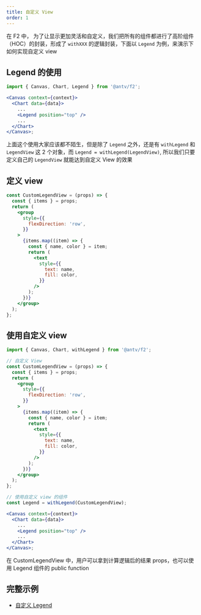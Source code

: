 ```yaml
---
title: 自定义 View
order: 1
---
```


在 F2 中， 为了让显示更加灵活和自定义，我们把所有的组件都进行了高阶组件（HOC）的封装，形成了 `withXXX` 的逻辑封装，下面以 `Legend` 为例，来演示下如何实现自定义 view

## Legend 的使用

```jsx
import { Canvas, Chart, Legend } from '@antv/f2';

<Canvas context={context}>
  <Chart data={data}>
    ...
    <Legend position="top" />
    ...
  </Chart>
</Canvas>;
```

上面这个使用大家应该都不陌生，但是除了 `Legend` 之外，还是有 `withLegend` 和 `LegendView` 这 2 个对象，而 `Legend = withLegend(LegendView)`, 所以我们只要定义自己的 `LegendView` 就能达到自定义 View 的效果

## 定义 view

```jsx
const CustomLegendView = (props) => {
  const { items } = props;
  return (
    <group
      style={{
        flexDirection: 'row',
      }}
    >
      {items.map((item) => {
        const { name, color } = item;
        return (
          <text
            style={{
              text: name,
              fill: color,
            }}
          />
        );
      })}
    </group>
  );
};
```

## 使用自定义 view

```jsx
import { Canvas, Chart, withLegend } from '@antv/f2';

// 自定义 View
const CustomLegendView = (props) => {
  const { items } = props;
  return (
    <group
      style={{
        flexDirection: 'row',
      }}
    >
      {items.map((item) => {
        const { name, color } = item;
        return (
          <text
            style={{
              text: name,
              fill: color,
            }}
          />
        );
      })}
    </group>
  );
};

// 使用自定义 view 的组件
const Legend = withLegend(CustomLegendView);

<Canvas context={context}>
  <Chart data={data}>
    ...
    <Legend position="top" />
    ...
  </Chart>
</Canvas>;
```

在 CustomLegendView 中，用户可以拿到计算逻辑后的结果 props，也可以使用 Legend 组件的 public function

## 完整示例

- [自定义 Legend](/zh/examples/component/legend#custom)
